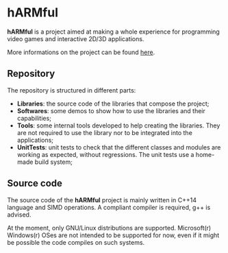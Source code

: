 # hARMful
**hARMful** is a project aimed at making a whole experience for programming video games and interactive 2D/3D applications.

More informations on the project can be found [here](https://dcarlus.github.io/hARMful/).

## Repository
The repository is structured in different parts:
* **Libraries**: the source code of the libraries that compose the project;
* **Softwares**: some demos to show how to use the libraries and their capabilities;
* **Tools**: some internal tools developed to help creating the libraries. They are not required to use the library nor to be integrated into the applications;
* **UnitTests**: unit tests to check that the different classes and modules are working as expected, without regressions. The unit tests use a home-made build system;

## Source code
The source code of the **hARMful** project is mainly written in C++14 language and SIMD operations. A compliant compiler is required, g++ is advised.

At the moment, only GNU/Linux distributions are supported. Microsoft(r) Windows(r) OSes are not intended to be supported for now, even if it might be possible the code compiles on such systems.
